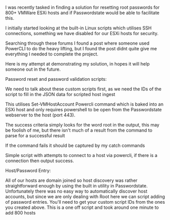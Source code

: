 
I was recently tasked in finding a solution for resetting root passwords for 800+ VMWare ESXi hosts and if Passwordstate would be able to facilitate this. 

I initially started looking at the built-in Linux scripts which utilises SSH connections, something we have disabled for our ESXi hosts for security.

Searching through these forums I found a post where someone used PowerCLI to do the heavy lifting, but I found the post didnt quite give me everything I needed to complete the project.

 

Here is my attempt at demonstrating my solution, in hopes it will help someone out in the future.

 

Password reset and password validation scripts:

We need to talk about these custom scripts first, as we need the IDs of the script to fill in the JSON data for scripted host ingest

 

 

This utilises Set-VMHostAccount Powercli command which is  baked into an ESXi host and only requires powershell to be open from the Passwordstate webserver to the host (port 443).

The success criteria simply looks for the word root in the output, this may be foolish of me, but there isn't much of a result from the command to parse for a successful result

If the command fails it should be captured by my catch commands

 


 

Simple script with attempts to connect to a host via powercli, if there is a connection then output success.

 

 

Host/Password Entry:

All of our hosts are domain joined so host discovery was rather straightforward enough by using the built in utility in Passwordstate. Unfortunately there was no easy way to automatically discover host accounts, but since we are only dealing with Root here we can script adding of password entries.  You'll need to get your custom script IDs from the ones you created above. This is a one off script and took around one minute to add 800 hosts



